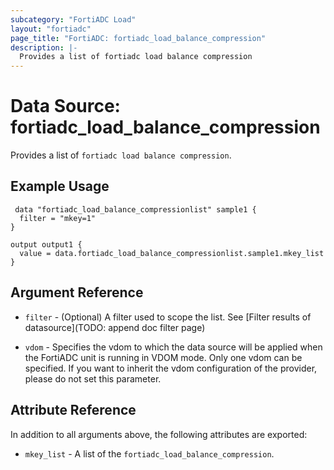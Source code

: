 ```yaml
---
subcategory: "FortiADC Load"
layout: "fortiadc"
page_title: "FortiADC: fortiadc_load_balance_compression"
description: |-
  Provides a list of fortiadc load balance compression
---
```


# Data Source: fortiadc_load_balance_compression
Provides a list of `fortiadc load balance compression`.

## Example Usage

```hcl
 data "fortiadc_load_balance_compressionlist" sample1 {
  filter = "mkey=1"
}

output output1 {
  value = data.fortiadc_load_balance_compressionlist.sample1.mkey_list
}
```

## Argument Reference

* `filter` - (Optional) A filter used to scope the list. See [Filter results of datasource](TODO: append doc filter page)

* `vdom` - Specifies the vdom to which the data source will be applied when the FortiADC unit is running in VDOM mode. Only one vdom can be specified. If you want to inherit the vdom configuration of the provider, please do not set this parameter.

## Attribute Reference

In addition to all arguments above, the following attributes are exported:

* `mkey_list` -  A list of the `fortiadc_load_balance_compression`.
